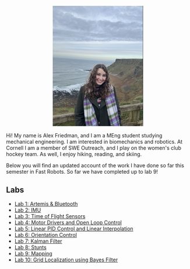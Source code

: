 <p align="center">
    <img width="248" src="assets/Fast_rob_photo.png">
</p>
  
Hi! My name is Alex Friedman, and I am a MEng student studying mechanical engineering. I am interested in biomechanics and robotics. At Cornell I am a member of SWE Outreach, and I play on the women's club hockey team. As well, I enjoy hiking, reading, and skiing. 

Below you will find an updated account of the work I have done so far this semester in Fast Robots. So far we have completed up to lab 9!

## Labs

- [Lab 1: Artemis & Bluetooth](/Lab1.md)
- [Lab 2: IMU](/Lab2.md)
- [Lab 3: Time of Flight Sensors](/Lab3.md)
- [Lab 4: Motor Drivers and Open Loop Control](/Lab4.md)
- [Lab 5: Linear PID Control and Linear Interpolation](/Lab5.md)
- [Lab 6: Orientation Control](/Lab6.md)
- [Lab 7: Kalman Filter](/Lab7.md)
- [Lab 8: Stunts](/Lab8.md)
- [Lab 9: Mapping](/Lab9.md)
- [Lab 10: Grid Localization using Bayes Filter](/Lab10.md)
